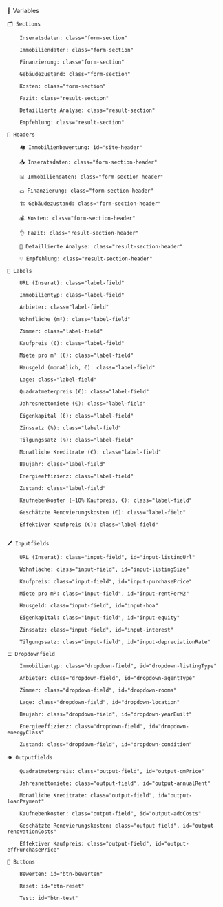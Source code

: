 🔢 Variables

			
	🗂️ Sections

		Inseratsdaten: class="form-section"

		Immobiliendaten: class="form-section"
		
		Finanzierung: class="form-section"

		Gebäudezustand: class="form-section"
		
		Kosten: class="form-section"
		
		Fazit: class="result-section"
		
		Detaillierte Analyse: class="result-section"
		
		Empfehlung: class="result-section"

	📰 Headers

		🏘️ Immobilienbewertung: id="site-header"

		📥 Inseratsdaten: class="form-section-header"

		📊 Immobiliendaten: class="form-section-header"
			
		💶 Finanzierung: class="form-section-header"

		🏗️ Gebäudezustand: class="form-section-header"
			
		💰 Kosten: class="form-section-header"
		
		👌 Fazit: class="result-section-header"
		
		🔬 Detaillierte Analyse: class="result-section-header"
		
		💡 Empfehlung: class="result-section-header"
			
	📜 Labels
			
		URL (Inserat): class="label-field"
		
		Immobilientyp: class="label-field"

		Anbieter: class="label-field"
		
		Wohnfläche (m²): class="label-field"
		
		Zimmer: class="label-field"
		
		Kaufpreis (€): class="label-field"
		
		Miete pro m² (€): class="label-field"
		
		Hausgeld (monatlich, €): class="label-field"
		
		Lage: class="label-field" 
		
		Quadratmeterpreis (€): class="label-field"
		
		Jahresnettomiete (€): class="label-field"
		
		Eigenkapital (€): class="label-field"
		
		Zinssatz (%): class="label-field"
		
		Tilgungssatz (%): class="label-field"
		
		Monatliche Kreditrate (€): class="label-field"
		
		Baujahr: class="label-field"
		
		Energieeffizienz: class="label-field" 
		
		Zustand: class="label-field" 
		
		Kaufnebenkosten (~10% Kaufpreis, €): class="label-field"
		
		Geschätzte Renovierungskosten (€): class="label-field"
		
		Effektiver Kaufpreis (€): class="label-field"
	
		
	🖊️ Inputfields

		URL (Inserat): class="input-field", id="input-listingUrl"
		
		Wohnfläche: class="input-field", id="input-listingSize"
		
		Kaufpreis: class="input-field", id="input-purchasePrice"
		
		Miete pro m²: class="input-field", id="input-rentPerM2"
		
		Hausgeld: class="input-field", id="input-hoa"
		
		Eigenkapital: class="input-field", id="input-equity"
		
		Zinssatz: class="input-field", id="input-interest"
		
		Tilgungssatz: class="input-field", id="input-depreciationRate"
		
	☰ Dropdownfield

		Immobilientyp: class="dropdown-field", id="dropdown-listingType"
		
		Anbieter: class="dropdown-field", id="dropdown-agentType"
		
		Zimmer: class="dropdown-field", id="dropdown-rooms"
		
		Lage: class="dropdown-field", id="dropdown-location"
		
		Baujahr: class="dropdown-field", id="dropdown-yearBuilt"
		
		Energieeffizienz: class="dropdown-field", id="dropdown-energyClass"
		
		Zustand: class="dropdown-field", id="dropdown-condition"
		
	👁️ Outputfields

		Quadratmeterpreis: class="output-field", id="output-qmPrice"
		
		Jahresnettomiete: class="output-field", id="output-annualRent"
		
		Monatliche Kreditrate: class="output-field", id="output-loanPayment"
		
		Kaufnebenkosten: class="output-field", id="output-addCosts"
		
		Geschätzte Renovierungskosten: class="output-field", id="output-renovationCosts"
		
		Effektiver Kaufpreis: class="output-field", id="output-effPurchasePrice"
		
	🔲 Buttons

		Bewerten: id="btn-bewerten"
		
		Reset: id="btn-reset"
		
		Test: id="btn-test"
		
